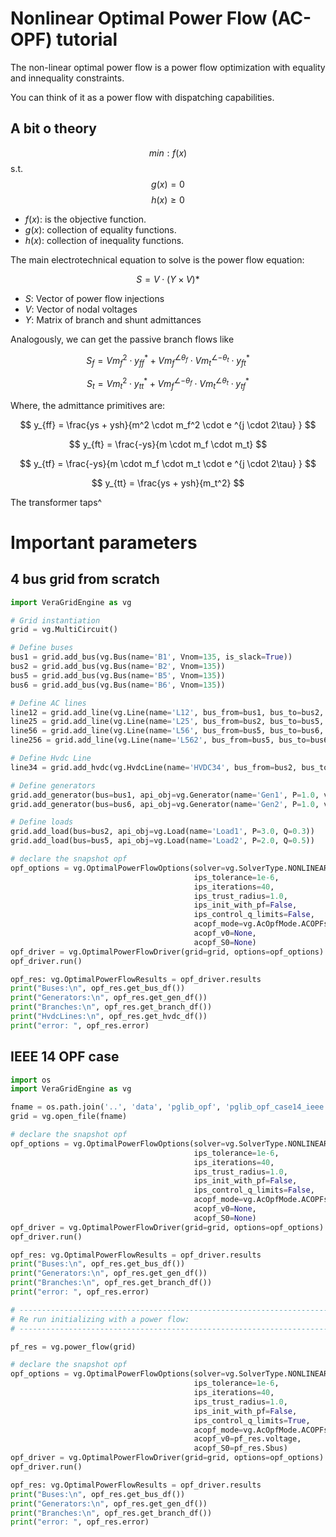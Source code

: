 # Nonlinear Optimal Power Flow (AC-OPF) tutorial

The non-linear optimal power flow is a power flow optimization with equality and innequality constraints.

You can think of it as a power flow with dispatching capabilities.

## A bit o theory

$$
min:  f(x)
$$
s.t. 
$$
g(x) = 0
$$
$$
h(x) \geq 0
$$

- $f(x)$: is the objective function.
- $g(x)$: collection of equality functions.
- $h(x)$: collection of inequality functions.

The main electrotechnical equation to solve is the power flow equation:

$$
S = V \cdot (Y \times V)*
$$

- $S$: Vector of power flow injections
- $V$: Vector of nodal voltages
- $Y$: Matrix of branch and shunt admittances

Analogously, we can get the passive branch flows like

$$
	S_f = {Vm_f^2} \cdot {y_{ff}^*} + Vm_f^{\angle{\theta_f}} \cdot Vm_t^{\angle{-\theta_t}}  \cdot  y_{ft}^*
$$

$$
	S_t = {Vm_t^2} \cdot {y_{tt}^*} + Vm_f^{\angle{-\theta_f}} \cdot Vm_t^{\angle{\theta_t}}  \cdot  y_{tf}^*
$$

Where, the admittance primitives are:

$$
	y_{ff} = \frac{ys + ysh}{m^2 \cdot m_f^2  \cdot e ^{j \cdot 2\tau} }
$$

$$
	y_{ft} = \frac{-ys}{m  \cdot m_f \cdot m_t} 
$$

$$
	y_{tf} = \frac{-ys}{m \cdot m_f \cdot m_t  \cdot e ^{j \cdot 2\tau} } 
$$

$$
	y_{tt} = \frac{ys + ysh}{m_t^2} 
$$


The transformer taps^

# Important parameters


## 4 bus grid from scratch


```python
import VeraGridEngine as vg

# Grid instantiation
grid = vg.MultiCircuit()

# Define buses
bus1 = grid.add_bus(vg.Bus(name='B1', Vnom=135, is_slack=True))
bus2 = grid.add_bus(vg.Bus(name='B2', Vnom=135))
bus5 = grid.add_bus(vg.Bus(name='B5', Vnom=135))
bus6 = grid.add_bus(vg.Bus(name='B6', Vnom=135))

# Define AC lines
line12 = grid.add_line(vg.Line(name='L12', bus_from=bus1, bus_to=bus2, r=0.001, x=0.01, rate=12))
line25 = grid.add_line(vg.Line(name='L25', bus_from=bus2, bus_to=bus5, r=0.05, x=0.05, rate=12))
line56 = grid.add_line(vg.Line(name='L56', bus_from=bus5, bus_to=bus6, r=0.001, x=0.01, rate=12))
line256 = grid.add_line(vg.Line(name='L562', bus_from=bus5, bus_to=bus6, r=0.001, x=0.01, rate=12))

# Define Hvdc Line
line34 = grid.add_hvdc(vg.HvdcLine(name='HVDC34', bus_from=bus2, bus_to=bus5, Pset=0.2, rate=120))

# Define generators
grid.add_generator(bus=bus1, api_obj=vg.Generator(name='Gen1', P=1.0, vset=1.01))
grid.add_generator(bus=bus6, api_obj=vg.Generator(name='Gen2', P=1.0, vset=1.02))

# Define loads
grid.add_load(bus=bus2, api_obj=vg.Load(name='Load1', P=3.0, Q=0.3))
grid.add_load(bus=bus5, api_obj=vg.Load(name='Load2', P=2.0, Q=0.5))

# declare the snapshot opf
opf_options = vg.OptimalPowerFlowOptions(solver=vg.SolverType.NONLINEAR_OPF,
                                         ips_tolerance=1e-6,
                                         ips_iterations=40,
                                         ips_trust_radius=1.0,
                                         ips_init_with_pf=False,
                                         ips_control_q_limits=False,
                                         acopf_mode=vg.AcOpfMode.ACOPFstd,
                                         acopf_v0=None,
                                         acopf_S0=None)
opf_driver = vg.OptimalPowerFlowDriver(grid=grid, options=opf_options)
opf_driver.run()

opf_res: vg.OptimalPowerFlowResults = opf_driver.results
print("Buses:\n", opf_res.get_bus_df())
print("Generators:\n", opf_res.get_gen_df())
print("Branches:\n", opf_res.get_branch_df())
print("HvdcLines:\n", opf_res.get_hvdc_df())
print("error: ", opf_res.error)
```


## IEEE 14 OPF case

```python
import os
import VeraGridEngine as vg

fname = os.path.join('..', 'data', 'pglib_opf', 'pglib_opf_case14_ieee.m')
grid = vg.open_file(fname)

# declare the snapshot opf
opf_options = vg.OptimalPowerFlowOptions(solver=vg.SolverType.NONLINEAR_OPF,
                                         ips_tolerance=1e-6,
                                         ips_iterations=40,
                                         ips_trust_radius=1.0,
                                         ips_init_with_pf=False,
                                         ips_control_q_limits=False,
                                         acopf_mode=vg.AcOpfMode.ACOPFstd,
                                         acopf_v0=None,
                                         acopf_S0=None)
opf_driver = vg.OptimalPowerFlowDriver(grid=grid, options=opf_options)
opf_driver.run()

opf_res: vg.OptimalPowerFlowResults = opf_driver.results
print("Buses:\n", opf_res.get_bus_df())
print("Generators:\n", opf_res.get_gen_df())
print("Branches:\n", opf_res.get_branch_df())
print("error: ", opf_res.error)

# -----------------------------------------------------------------------------
# Re run initializing with a power flow:
# -----------------------------------------------------------------------------

pf_res = vg.power_flow(grid)

# declare the snapshot opf
opf_options = vg.OptimalPowerFlowOptions(solver=vg.SolverType.NONLINEAR_OPF,
                                         ips_tolerance=1e-6,
                                         ips_iterations=40,
                                         ips_trust_radius=1.0,
                                         ips_init_with_pf=False,
                                         ips_control_q_limits=True,
                                         acopf_mode=vg.AcOpfMode.ACOPFstd,
                                         acopf_v0=pf_res.voltage,
                                         acopf_S0=pf_res.Sbus)
opf_driver = vg.OptimalPowerFlowDriver(grid=grid, options=opf_options)
opf_driver.run()

opf_res: vg.OptimalPowerFlowResults = opf_driver.results
print("Buses:\n", opf_res.get_bus_df())
print("Generators:\n", opf_res.get_gen_df())
print("Branches:\n", opf_res.get_branch_df())
print("error: ", opf_res.error)
```

